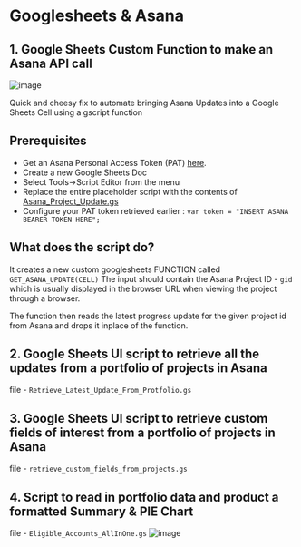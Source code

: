 # Googlesheets & Asana 

## 1. Google Sheets Custom Function to make an Asana API call 

![image](https://user-images.githubusercontent.com/9472095/87558145-aa2f6d00-c6b0-11ea-899c-4156f2d15ef7.png)

Quick and cheesy fix to automate bringing Asana Updates into a Google Sheets Cell using a gscript function

## Prerequisites
- Get an Asana Personal Access Token (PAT) [here](https://developers.asana.com/docs/authentication).
- Create a new Google Sheets Doc
- Select Tools->Script Editor from the menu
- Replace the entire placeholder script with the contents of [Asana_Project_Update.gs](https://github.com/allthingsclowd/GoogleSheetCellWithAsanaFunction/blob/master/Asana_Project_Update.gs)
- Configure your PAT token retrieved earlier : `var token = "INSERT ASANA BEARER TOKEN HERE";`


## What does the script do?
It creates a new custom googlesheets FUNCTION called `GET_ASANA_UPDATE(CELL)`
The input should contain the Asana Project ID - `gid` which is usually displayed in the browser URL when viewing the project through a browser.

The function then reads the latest progress update for the given project id from Asana and drops it inplace of the function.

## 2. Google Sheets UI script to retrieve all the updates from a portfolio of projects in Asana
file - `Retrieve_Latest_Update_From_Protfolio.gs`

## 3. Google Sheets UI script to retrieve custom fields of interest from a portfolio of projects in Asana
file - `retrieve_custom_fields_from_projects.gs`

## 4. Script to read in portfolio data and product a formatted Summary & PIE Chart
file - `Eligible_Accounts_AllInOne.gs`
![image](https://user-images.githubusercontent.com/9472095/88834739-2c00b980-d1cc-11ea-8c6a-580e44b86592.png)
